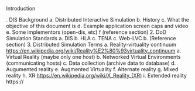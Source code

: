 Introduction

. DIS Background
	a. Distributed Interactive Simulation
	b. History
	c. What the objective of this document is
	d. Example application screen caps and video
	e. Some implementors (open-dis, etc)
	f (reference section)
2. DoD Simulation Standards
   a. DIS
   b. HLA
   c. TENA
   c. Web-LVC
   b. (Reference section)
3. 	Distributed Simulation Terms
   a. Reality-virtuality continuum https://en.wikipedia.org/wiki/Reality%E2%80%93virtuality_continuum
	a. Virtual Reality (maybe only one host)
	b. Networked Virtual Environments (communicating hosts)
	c. Data collection (archive data to database)
	d. Augumented reality
	e. Augmented Virtuality
	f. Alternate reality
	g. Mixed reality
	h. XR https://en.wikipedia.org/wiki/X_Reality_(XR)
	i. Extended reality https://